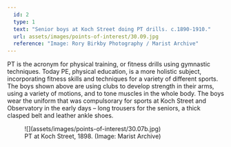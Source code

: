 ```yaml
---
  id: 2
  type: 1
  text: "Senior boys at Koch Street doing PT drills. c.1890-1910."
  url: assets/images/points-of-interest/30.09.jpg
  reference: "Image: Rory Birkby Photography / Marist Archive"
---
```

PT is the acronym for physical training, or fitness drills using gymnastic techniques. Today PE, physical education, is a more holistic subject, incorporating fitness skills and techniques for a variety of different sports. The boys shown above are using clubs to develop strength in their arms, using a variety of motions, and to tone muscles in the whole body. The boys wear the uniform that was compulsorary for sports at Koch Street and Observatory in the early days – long trousers for the seniors, a thick clasped belt and leather ankle shoes. 

<figure>![](assets/images/points-of-interest/30.07b.jpg)

<figcaption>PT at Koch Street, 1898. (Image: Marist Archive)</figcaption>

</figure>
        